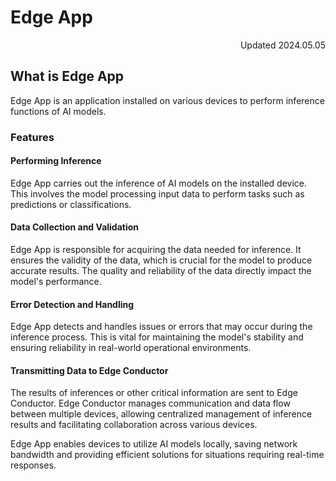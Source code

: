 # Edge App

<div align="right">Updated 2024.05.05</div>

## What is Edge App

Edge App is an application installed on various devices to perform inference functions of AI models.

### Features

#### Performing Inference
Edge App carries out the inference of AI models on the installed device. This involves the model processing input data to perform tasks such as predictions or classifications.

#### Data Collection and Validation
Edge App is responsible for acquiring the data needed for inference. It ensures the validity of the data, which is crucial for the model to produce accurate results. The quality and reliability of the data directly impact the model's performance.

#### Error Detection and Handling
Edge App detects and handles issues or errors that may occur during the inference process. This is vital for maintaining the model's stability and ensuring reliability in real-world operational environments.

#### Transmitting Data to Edge Conductor
The results of inferences or other critical information are sent to Edge Conductor. Edge Conductor manages communication and data flow between multiple devices, allowing centralized management of inference results and facilitating collaboration across various devices.

Edge App enables devices to utilize AI models locally, saving network bandwidth and providing efficient solutions for situations requiring real-time responses.
